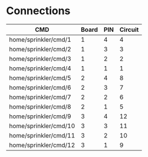 # Connections

| CMD                   | Board | PIN | Circuit |
|-----------------------|-------|-----|---------|
| home/sprinkler/cmd/1  | 1     | 4   | 4       |
| home/sprinkler/cmd/2  | 1     | 3   | 3       |
| home/sprinkler/cmd/3  | 1     | 2   | 2       |
| home/sprinkler/cmd/4  | 1     | 1   | 1       |
| home/sprinkler/cmd/5  | 2     | 4   | 8       |
| home/sprinkler/cmd/6  | 2     | 3   | 7       |
| home/sprinkler/cmd/7  | 2     | 2   | 6       |
| home/sprinkler/cmd/8  | 2     | 1   | 5       |
| home/sprinkler/cmd/9  | 3     | 4   | 12      |
| home/sprinkler/cmd/10 | 3     | 3   | 11      |
| home/sprinkler/cmd/11 | 3     | 2   | 10      |
| home/sprinkler/cmd/12 | 3     | 1   | 9       |

